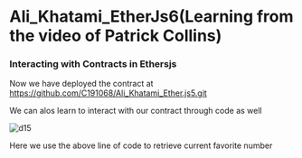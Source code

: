 # Ali_Khatami_EtherJs6(Learning from the video of Patrick Collins)

### Interacting with Contracts in Ethersjs

Now we have deployed the contract at https://github.com/C191068/Ali_Khatami_Ether.js5.git <br>

We can alos learn to interact with our contract through code as well <br>

![d15](https://github.com/C191068/Ali_Khatami_EtherJS6/assets/89090776/3183fd46-1806-4d7b-ba67-636c76706a75)

Here we use the above line of code to retrieve current favorite  number <br>


